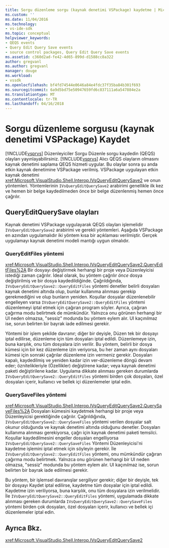 ```yaml
---
title: Sorgu düzenleme sorgu (kaynak denetimi VSPackage) kaydetme | Microsoft Docs
ms.custom: ''
ms.date: 11/04/2016
ms.technology:
- vs-ide-sdk
ms.topic: conceptual
helpviewer_keywords:
- QEQS events
- Query Edit Query Save events
- source control packages, Query Edit Query Save events
ms.assetid: c360d2ad-fe42-4d65-899d-d1588cc8a322
author: gregvanl
ms.author: gregvanl
manager: douge
ms.workload:
- vssdk
ms.openlocfilehash: bf4fd74544e0646a84e4fdc37f35ba84b301f693
ms.sourcegitcommit: 6a9d5bd75e50947659fd6c837111a6a547884e2a
ms.translationtype: MT
ms.contentlocale: tr-TR
ms.lasthandoff: 04/16/2018
---
```

# <a name="query-edit-query-save-source-control-vspackage"></a>Sorgu düzenleme sorgusu (kaynak denetimi VSPackage) Kaydet
[!INCLUDE[vsprvs](../../code-quality/includes/vsprvs_md.md)] Düzenleyiciler Sorgu Düzenle sorgu kaydedin (QEQS) olayları yayınlayabilirsiniz. [!INCLUDE[vsprvs](../../code-quality/includes/vsprvs_md.md)] Alıcı QEQS olayların olmasını kaynak denetimi saplama QEQS hizmeti uygular. Bu olaylar sonra şu anda etkin kaynak denetimine VSPackage verilmiş. VSPackage uygulayan etkin kaynak denetimi <xref:Microsoft.VisualStudio.Shell.Interop.IVsQueryEditQuerySave2> ve onun yöntemleri. Yöntemlerinin `IVsQueryEditQuerySave2` arabirimi genellikle ilk kez ve hemen bir belge kaydedilmeden önce bir belge düzenlenmiş hemen önce çağrılır.  
  
## <a name="queryeditquerysave-events"></a>QueryEditQuerySave olayları  
 Kaynak denetimi VSPackage uygulayarak QEQS olayları işlemelidir `IVsQueryEditQuerySave2` arabirimi ve gerekli yöntemleri. Aşağıda VSPackage en azından uygulamalıdır iki yöntem kısa bir açıklaması verilmiştir. Gerçek uygulamayı kaynak denetimi modeli mantığı uygun olmalıdır.  
  
### <a name="queryeditfiles-method"></a>QueryEditFiles yöntemi  
 <xref:Microsoft.VisualStudio.Shell.Interop.IVsQueryEditQuerySave2.QueryEditFiles%2A> Bir dosyayı değiştirmek herhangi bir proje veya Düzenleyicisi istediği zaman çağrılır. İdeal olarak, bu yöntem çağrılır *önce* dosya değiştirilmiş ve bir dosya kaydedildiğinde. Çağrıldığında, `IVsQueryEditQuerySave2::QueryEditFiles` yöntemi denetler belirli dosyaları kaynak denetimi altında olup, bunlar kullanıma alınması gerekip gerekmediğini ve olup bunların yeniden. Koşullar dosyalar düzenlenebilir engelleyen varsa `IVsQueryEditQuerySave2::QueryEditFiles` yöntemi düzenlemeyi iptal etmek için çağıran program söyler. Ayrıca, çağıran çağırma modu belirtmek de mümkündür. Yalnızca onu görünen herhangi bir UI neden olmazsa, "sessiz" modunda bu yöntem eylem alır. UI kaçınılmaz ise, sorun belirten bir bayrak iade edilmesi gerekir.  
  
 Yöntemi bir işlem şekilde davranır; diğer bir deyişle, Düzen tek bir dosyayı iptal edilirse, düzenleme için tüm dosyaları iptal edildi. Düzenlemeye izin, buna karşılık, onu tüm dosyalara izin verilir. Bu yöntem, belirli bir dosya kümesi için bir kez düzenleme izin veriyorsa, bu her zaman aynı dosyaları kümesi için sonraki çağrılar düzenleme izin vermeniz gerekir. Dosyaları kapalı, kaydedilmiş ve yeniden kadar izin ver-düzenleme döngü devam eder; öznitelikleriyle (Özellikler) değiştirene kadar; veya kaynak denetimi paketi değiştirilene kadar. Uygulama dikkate alınması gereken durumlarda `IVsQueryEditQuerySave2::QueryEditFiles` yöntemi birden çok dosyaları, özel dosyaları içerir, kullanıcı ve bellek içi düzenlemeler iptal edin.  
  
### <a name="querysavefiles-method"></a>QuerySaveFiles yöntemi  
 <xref:Microsoft.VisualStudio.Shell.Interop.IVsQueryEditQuerySave2.QuerySaveFiles%2A> Dosyaları kümesini kaydetmek herhangi bir proje veya Düzenleyicisi gerektiğinde çağrılır. Çağrıldığında, `IVsQueryEditQuerySave2::QuerySaveFiles` yöntemi verilen dosyalar salt okunur olduğunda ve kaynak denetimi altında olduğunu denetler. Dosyaları kullanıma alınması gerekiyorsa, çağrı için kaynak denetimi paketi temsilci. Koşullar kaydedilmesini engeller dosyaları engelliyorsa `IVsQueryEditQuerySave2::QuerySaveFiles` Yöntemi Düzenleyicisi'ni kaydetme işlemini iptal etmek için söyleyin gerekir. İle `IVsQueryEditQuerySave2::QueryEditFiles` yöntemi, onu mümkündür çağıran çağırma modu belirtmek. Yalnızca onu görünen herhangi bir UI neden olmazsa, "sessiz" modunda bu yöntem eylem alır. UI kaçınılmaz ise, sorun belirten bir bayrak iade edilmesi gerekir.  
  
 Bu yöntem, bir işlemsel davranışlar sergiliyor gerekir; diğer bir deyişle, tek bir dosyayı Kaydet iptal edilirse, kaydetme tüm dosyalar için iptal edildi. Kaydetme izin veriliyorsa, buna karşılık, onu tüm dosyalara izin verilmelidir. İle `IVsQueryEditQuerySave2::QueryEditFiles` yöntemi, uygulamada dikkate alınması gereken durumlarda `IVsQueryEditQuerySave2::QuerySaveFiles` yöntemi birden çok dosyaları, özel dosyaları içerir, kullanıcı ve bellek içi düzenlemeler iptal edin.  
  
## <a name="see-also"></a>Ayrıca Bkz.  
 <xref:Microsoft.VisualStudio.Shell.Interop.IVsQueryEditQuerySave2>